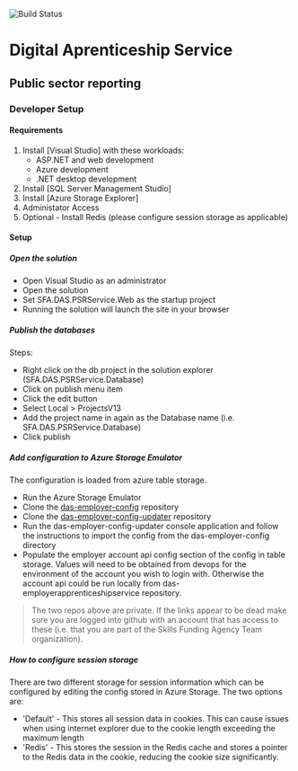 ![Build Status](https://sfa-gov-uk.visualstudio.com/_apis/public/build/definitions/c39e0c0b-7aff-4606-b160-3566f3bbce23/871/badge)
# Digital Aprenticeship Service
## Public sector reporting

### Developer Setup

#### Requirements

1. Install [Visual Studio] with these workloads:
    - ASP.NET and web development
    - Azure development
    - .NET desktop development
2. Install [SQL Server Management Studio]
3. Install [Azure Storage Explorer]
4. Administator Access
5. Optional - Install Redis (please configure session storage as applicable)

#### Setup

##### Open the solution

- Open Visual Studio as an administrator
- Open the solution
- Set SFA.DAS.PSRService.Web as the startup project
- Running the solution will launch the site in your browser

##### Publish the databases

Steps:

* Right click on the db project in the solution explorer (SFA.DAS.PSRService.Database)
* Click on publish menu item
* Click the edit button
* Select Local > ProjectsV13
* Add the project name in again as the Database name (i.e. SFA.DAS.PSRService.Database)
* Click publish

##### Add configuration to Azure Storage Emulator

The configuration is loaded from azure table storage.

* Run the Azure Storage Emulator
* Clone the [das-employer-config](https://github.com/SkillsFundingAgency/das-employer-config) repository
* Clone the [das-employer-config-updater](https://github.com/SkillsFundingAgency/das-employer-config-updater) repository
* Run the das-employer-config-updater console application and follow the instructions to import the config from the das-employer-config directory
* Populate the employer account api config section of the config in table storage. Values will need to be obtained from devops for the environment of the account you wish to login with. Otherwise the account api could be run locally from das-employerapprenticeshipservice repository.

> The two repos above are private. If the links appear to be dead make sure you are logged into github with an account that has access to these (i.e. that you are part of the Skills Funding Agency Team organization).

##### How to configure session storage

There are two different storage for session information which can be configured by editing the config stored in Azure Storage. The two options are:

* 'Default' - This stores all session data in cookies. This can cause issues when using internet explorer due to the cookie length exceeding the maximum length
* 'Redis' - This stores the session in the Redis cache and stores a pointer to the Redis data in the cookie, reducing the cookie size significantly.

